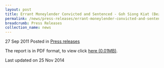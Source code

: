 ```yaml
---
layout: post
title: Errant Moneylender Convicted and Sentenced - Goh Siong Kiat (Bez One Credit) - Press release
permalink: /news/press-releases/errant-moneylender-convicted-and-sentenced-goh-siong-kiat-bez-one-credit-press-release
breadcrumb: Press Releases
collection_name: news
---
```


27 Sep 2011 Posted in [Press releases](/news/press-releases)

The report is in PDF format, to view click [here (0.01MB)](/files/news/press-releases/2011/09/linkclicka602.pdf).

<p class="right-side-updated">Last updated on 25 Nov 2014</p>
